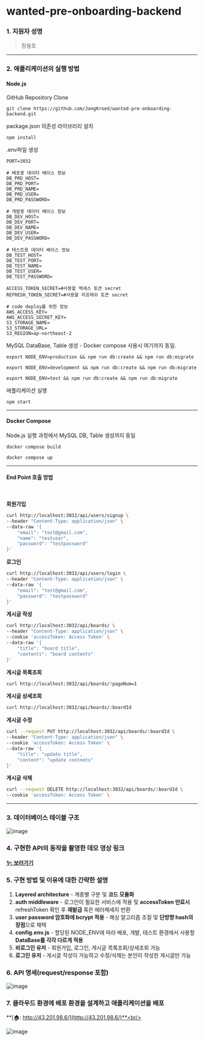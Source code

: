 # wanted-pre-onboarding-backend

### 1. 지원자 성명

> 장용호

<hr/>

### 2. 애플리케이션의 실행 방법

#### Node.js

GitHub Repository Clone

```
git clone https://github.com/JangKroed/wanted-pre-onboarding-backend.git
```

package.json 의존성 라이브러리 설치

```
npm install
```

.env파일 생성

```
PORT=3032

# 배포용 데이터 베이스 정보
DB_PRD_HOST=
DB_PRD_PORT=
DB_PRD_NAME=
DB_PRD_USER=
DB_PRD_PASSWORD=

# 개발용 데이터 베이스 정보
DB_DEV_HOST=
DB_DEV_PORT=
DB_DEV_NAME=
DB_DEV_USER=
DB_DEV_PASSWORD=

# 테스트용 데이터 베이스 정보
DB_TEST_HOST=
DB_TEST_PORT=
DB_TEST_NAME=
DB_TEST_USER=
DB_TEST_PASSWORD=

ACCESS_TOKEN_SECRET=#사용할 액세스 토큰 secret
REFRESH_TOKEN_SECRET=#사용할 리프레쉬 토큰 secret

# code deploy를 위한 정보
AWS_ACCESS_KEY=
AWS_ACCESS_SECRET_KEY=
S3_STORAGE_NAME=
S3_STORAGE_URL=
S3_REGION=ap-northeast-2
```

MySQL DataBase, Table 생성 - Docker compose 사용시 여기까지 동일.

```
export NODE_ENV=production && npm run db:create && npm run db:migrate
```

```
export NODE_ENV=development && npm run db:create && npm run db:migrate
```

```
export NODE_ENV=test && npm run db:create && npm run db:migrate
```

애플리케이션 실행

```
npm start
```

<hr/>

#### Docker Compose

Node.js 실행 과정에서 MySQL DB, Table 생성까지 동일

```
docker compose build
```

```
docker compose up
```

<hr/>

#### End Point 호출 방법

<br>

**회원가입**

```bash
curl http://localhost:3032/api/users/signup \
--header "Content-Type: application/json" \
--data-raw '{
    "email": "test@gmail.com",
    "name": "testuser",
    "password": "testpassword"
}'
```

**로그인**

```bash
curl http://localhost:3032/api/users/login \
--header "Content-Type: application/json" \
--data-raw '{
    "email": "test@gmail.com",
    "password": "testpassword"
}'
```

**게시글 작성**

```bash
curl http://localhost:3032/api/boards/ \
--header "Content-Type: application/json" \
--cookie 'accessToken: Access Token' \
--data-raw '{
    "title": "board title",
    "contents": "board contents"
}'
```

**게시글 목록조회**

```bash
curl http://localhost:3032/api/boards/?pageNum=1
```

**게시글 상세조회**

```bash
curl http://localhost:3032/api/boards/:boardId
```

**게시글 수정**

```bash
curl --request PUT http://localhost:3032/api/boards/:boardId \
--header "Content-Type: application/json" \
--cookie 'accessToken: Access Token' \
--data-raw '{
    "title": "update title",
    "content": "update contnets"
}'
```

**게시글 삭제**

```bash
curl --request DELETE http://localhost:3032/api/boards/:boardId \
--cookie 'accessToken: Access Token' \
```

<hr/>

### 3. 데이터베이스 테이블 구조

![image](https://blog.kakaocdn.net/dn/bU7fla/btsp3mLDjTs/030b8bM8O4FtY7M89QkzhK/img.png)

### 4. 구현한 API의 동작을 촬영한 데모 영상 링크

**[✨: 보러가기](https://)**<br/>

### 5. 구현 방법 및 이유에 대한 간략한 설명

1. **Layered architecture** - 계층별 구분 및 **코드 모듈화**
2. **auth middleware** - 로그인이 필요한 서비스에 적용 및 **accessToken 만료시** refreshToken 확인 후 **재발급** 혹은 에러메세지 반환
3. **user password 암호화에 bcrypt 적용** - 해싱 알고리즘 조절 및 **단방향 hash의 장점**으로 채택
4. **config.env.js** - 할당된 NODE_ENV에 따라 배포, 개발, 테스트 환경에서 사용할 **DataBase를 각각 다르게 적용**
5. **비로그인 유저** - 회원가입, 로그인, 게시글 목록조회/상세조회 가능
6. **로그인 유저** - 게시글 작성이 가능하고 수정/삭제는 본인이 작성한 게시글만 가능

### 6. API 명세(request/response 포함)

![image](https://blog.kakaocdn.net/dn/OGCMx/btsp6qNNb6l/nXRrg5lzFQeq44JAS0fQJk/img.png)

### 7. 클라우드 환경에 배포 환경을 설계하고 애플리케이션을 배포

**[🏠: http://43.201.98.6/](http://43.201.98.6/)**<br/>

![image](https://blog.kakaocdn.net/dn/bEbmai/btsp64w2eMq/izwvSaxY1ak66aVgIAKgQ1/img.png)
